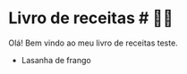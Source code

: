 

# Livro de receitas # :man_cook:

Olá! Bem vindo ao meu livro de receitas teste.

- Lasanha de frango

